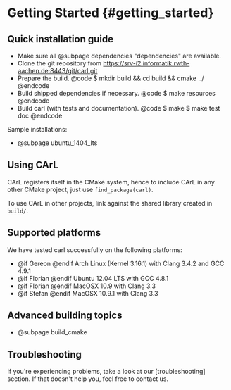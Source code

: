 Getting Started {#getting_started}
=======

Quick installation guide
--------------------------------------------
- Make sure all @subpage dependencies "dependencies" are available.
- Clone the git repository from https://srv-i2.informatik.rwth-aachen.de:8443/git/carl.git
- Prepare the build.
@code
$ mkdir build && cd build && cmake ../
@endcode
- Build shipped dependencies if necessary.
@code
$ make resources
@endcode
- Build carl (with tests and documentation).
@code
$ make
$ make test doc
@endcode

Sample installations:
- @subpage ubuntu_1404_lts
 
Using CArL
--------------------------------------------
CArL registers itself in the CMake system, hence to include CArL in any other CMake project, just use `find_package(carl)`.

To use CArL in other projects, link against the shared library created in `build/`.

Supported platforms
--------------------------------------------
We have tested carl successfully on the following platforms:

- @if Gereon @endif     Arch Linux (Kernel 3.16.1) with Clang 3.4.2 and GCC 4.9.1
- @if Florian @endif    Ubuntu 12.04 LTS with GCC 4.8.1
- @if Florian @endif    MacOSX 10.9 with Clang 3.3
- @if Stefan @endif		MacOSX 10.9.1 with Clang 3.3

Advanced building topics
--------------------------------------------
- @subpage build_cmake

Troubleshooting
--------------------------------------------
If you're experiencing problems, take a look at our [troubleshooting] section. If that doesn't help you, feel free to contact us.
